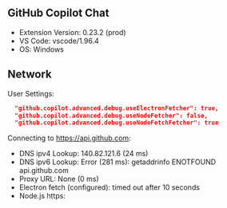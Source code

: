 ## GitHub Copilot Chat

- Extension Version: 0.23.2 (prod)
- VS Code: vscode/1.96.4
- OS: Windows

## Network

User Settings:
```json
  "github.copilot.advanced.debug.useElectronFetcher": true,
  "github.copilot.advanced.debug.useNodeFetcher": false,
  "github.copilot.advanced.debug.useNodeFetchFetcher": true
```

Connecting to https://api.github.com:
- DNS ipv4 Lookup: 140.82.121.6 (24 ms)
- DNS ipv6 Lookup: Error (281 ms): getaddrinfo ENOTFOUND api.github.com
- Proxy URL: None (0 ms)
- Electron fetch (configured): timed out after 10 seconds
- Node.js https: 